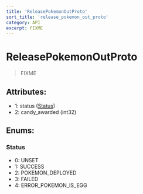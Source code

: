 ```yaml
---
title: 'ReleasePokemonOutProto'
sort_title: 'release_pokemon_out_proto'
category: API
excerpt: FIXME
---
```


# ReleasePokemonOutProto

> FIXME

## Attributes:

- 1: status ([Status](#status))
- 2: candy_awarded (int32)

## Enums:

### Status
- 0: UNSET
- 1: SUCCESS
- 2: POKEMON_DEPLOYED
- 3: FAILED
- 4: ERROR_POKEMON_IS_EGG
